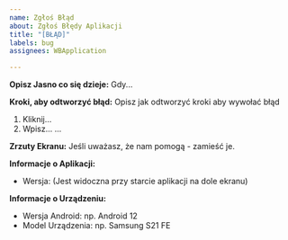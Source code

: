 ```yaml
---
name: Zgłoś Błąd
about: Zgłoś Błędy Aplikacji
title: "[BŁĄD]"
labels: bug
assignees: WBApplication

---
```


**Opisz Jasno co się dzieje:**
Gdy...

**Kroki, aby odtworzyć błąd:**
Opisz jak odtworzyć kroki aby wywołać błąd
1. Kliknij...
2. Wpisz...
...

**Zrzuty Ekranu:**
Jeśli uważasz, że nam pomogą - zamieść je.

**Informacje o Aplikacji:**
 - Wersja: (Jest widoczna przy starcie aplikacji na dole ekranu)

**Informacje o Urządzeniu:**
 - Wersja Android: np. Android 12
 - Model Urządzenia: np. Samsung S21 FE
